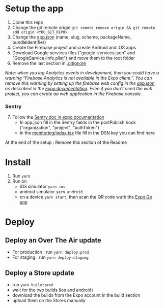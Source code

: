 # Setup the app

1. Clone this repo
2. Change the git remote origin
   `git remote remove origin && git remote add origin <YOU_GIT_REPO>`
3. Change the [app.json](./app.json) (name, slug, scheme, packageName, bundleIdentifier)
4. Create the Firebase project and create Android and iOS apps
5. Download Google services files ("google-services.json" and "GoogleService-Info.plist") and move them to the root folder
6. Remove the last section in [.gitignore](.gitignore)

_Note: when you log Analytics events in development, then you could have a warning "Firebase Analytics is not available in the Expo client.". You can remove this warning by setting up the firebase web config in the [app.json](./app.json) as described in the [Expo documentation](https://docs.expo.dev/versions/latest/sdk/firebase-analytics/#expo-go-limitations--configuration). Even if you don't need the web project, you can create aa web application in the Firebase console._

### Sentry

7. Follow the [Sentry doc in expo documentation](https://docs.expo.dev/guides/using-sentry/#how-to-add-sentry-to-your-expo)
   - In app.json fill in the Sentry fields in the postPublish hook ("organization", "project", "authToken")
   - In the [monitoring/index.tsx](./src/app/monitoring/index.tsx) file fill in the DSN key you can find here

At the end of the setup : Remove this section of the Readme

# Install

1. Run `yarn`
2. Run on
   - iOS simulator `yarn ios`
   - android simulator `yarn android`
   - on a device `yarn start`, then scan the QR code wuth the [Expo Go app](https://expo.dev/client)

# Deploy

## Deploy an Over The Air update

- For production : run `yarn deploy:prod`
- For staging : run `yarn deploy:staging`

## Deploy a Store update

- run `yarn build:prod`
- wait for the two builds (ios and android)
- download the builds from the Expo account in the build section
- upload them on the Stores manually
